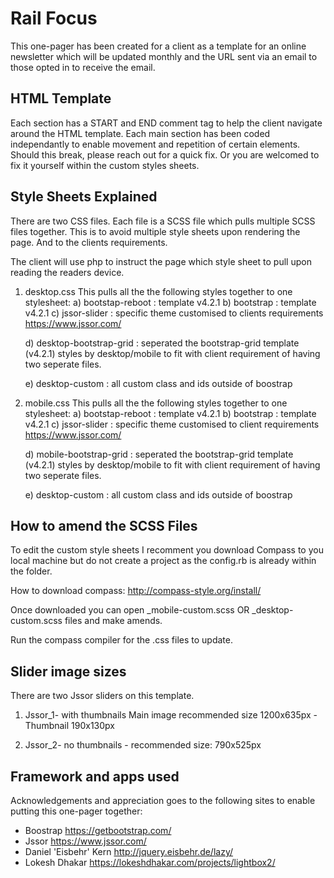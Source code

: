 # Rail Focus
This one-pager has been created for a client as a template for an online newsletter which will be updated monthly and the URL sent via an email to those opted in to receive the email.

## HTML Template 
Each section has a START and END comment tag to help the client navigate around the HTML template.
Each main section has been coded independantly to enable movement and repetition of certain elements. Should this break, please reach out for a quick fix. Or you are welcomed to fix it yourself within the custom styles sheets.

## Style Sheets Explained 
There are two CSS files.
Each file is a SCSS file which pulls multiple SCSS files together. This is to avoid multiple style sheets upon rendering the page. And to the clients requirements.

The client will use php to instruct the page which style sheet to pull upon reading the readers device.

1) desktop.css
This pulls all the the following styles together to one stylesheet: 
    a) bootstap-reboot : template v4.2.1
    b) bootstrap : template v4.2.1
    c) jssor-slider : specific theme customised to clients requirements https://www.jssor.com/

    d) desktop-bootstrap-grid : seperated the bootstrap-grid template (v4.2.1) styles by desktop/mobile to fit with client requirement of having two seperate files.

    e) desktop-custom : all custom class and ids outside of boostrap


2) mobile.css
This pulls all the the following styles together to one stylesheet: 
    a) bootstap-reboot : template v4.2.1
    b) bootstrap : template v4.2.1
    c) jssor-slider : specific theme customised to client requirements https://www.jssor.com/

    d) mobile-bootstrap-grid : seperated the bootstrap-grid template (v4.2.1) styles by desktop/mobile to fit with client requirement of having two seperate files.

    e) desktop-custom : all custom class and ids outside of boostrap


## How to amend the SCSS Files 
To edit the custom style sheets I recomment you download Compass to you local machine but do not create a project as the config.rb is already within the folder.

How to download compass: http://compass-style.org/install/

Once downloaded you can open _mobile-custom.scss OR  _desktop-custom.scss files and make amends. 

Run the compass compiler for the .css files to update.

## Slider image sizes
There are two Jssor sliders on this template. 

1) Jssor_1- with thumbnails
    Main image recommended size 1200x635px -
    Thumbnail 190x130px

2) Jssor_2- no thumbnails - recommended size: 790x525px


## Framework and apps used

Acknowledgements and appreciation goes to the following sites to enable putting this one-pager together:

- Boostrap https://getbootstrap.com/
- Jssor https://www.jssor.com/
- Daniel 'Eisbehr' Kern http://jquery.eisbehr.de/lazy/
- Lokesh Dhakar https://lokeshdhakar.com/projects/lightbox2/


